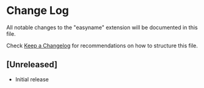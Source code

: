 # Change Log

All notable changes to the "easyname" extension will be documented in this file.

Check [Keep a Changelog](http://keepachangelog.com/) for recommendations on how to structure this file.

## [Unreleased]

- Initial release